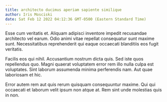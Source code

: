 ```yaml
---
title: architecto ducimus aperiam sapiente similique
author: Iris Mosciski
date: Sat Feb 12 2022 04:12:36 GMT-0500 (Eastern Standard Time)
---
```

Esse cum veritatis et. Aliquam adipisci inventore impedit recusandae architecto vel earum. Odio animi vitae repellat consequatur sunt maxime sunt. Necessitatibus reprehenderit qui eaque occaecati blanditiis eos fugit veritatis.

 Facilis eos qui nihil. Accusantium nostrum dicta quis. Sed iste quos repellendus quo. Magni quaerat voluptatem error rem illo nulla culpa est voluptates. Sint laborum assumenda minima perferendis nam. Aut quae laboriosam et hic.

 Error autem rem aut quis rerum quisquam consequuntur maxime. Qui qui occaecati et laborum velit ipsum non atque at. Rem sint unde molestias quis in non.